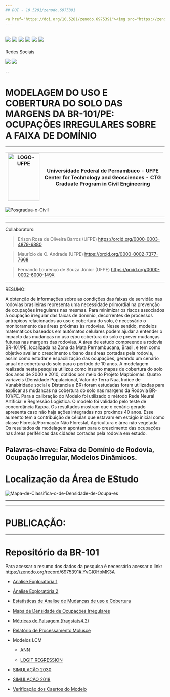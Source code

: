 ```yaml
--- 
## DOI - 10.5281/zenodo.6975391

<a href="https://doi.org/10.5281/zenodo.6975391"><img src="https://zenodo.org/badge/DOI/10.5281/zenodo.6975391.svg" alt="DOI"></a>
---
```

![](https://img.shields.io/github/stars/pandao/editor.md.svg)
![](https://img.shields.io/github/forks/pandao/editor.md.svg)
![](https://img.shields.io/github/tag/pandao/editor.md.svg)
![](https://img.shields.io/github/release/pandao/editor.md.svg)
![](https://img.shields.io/github/issues/pandao/editor.md.svg)
![](https://img.shields.io/bower/v/editor.md.svg)
---


Redes Sociais

![](https://img.shields.io/badge/GitHub-100000?style=for-the-badge&logo=github&logoColor=white)
![](https://img.shields.io/badge/LinkedIn-0077B5?style=for-the-badge&logo=linkedin&logoColor=white)

--

# MODELAGEM DO USO E COBERTURA DO SOLO DAS MARGENS DA BR-101/PE: OCUPAÇÕES IRREGULARES SOBRE A FAIXA DE DOMÍNIO
---

|  <img src="https://i.ibb.co/wBZCHCx/LOGO-UFPE.jpg" alt="LOGO-UFPE" border="0" width="100px" height="150px">  	| Universidade Federal de Pernambuco - UFPE<br>Center for Technology and Geosciences - CTG<br>Graduate Program in Civil Engineering 	|
|---	|---	|
<img src="https://i.ibb.co/7WTyDsP/Posgradua-o-Civil.jpg" alt="Posgradua-o-Civil" border="0">


----

----
Collaborators:

> Erison Rosa de Oliveira Barros (UFPE)  https://orcid.org/0000-0003-4879-6880

> Maurício de O. Andrade (UFPE) https://orcid.org/0000-0002-7377-7668

> Fernando Lourenço de Souza Júnior (UFPE)  https://orcid.org/0000-0002-6000-149X
---



RESUMO:

A obtenção de informações sobre as condições das faixas de servidão nas rodovias brasileiras representa uma necessidade primordial na prevenção de ocupações irregulares nas mesmas. Para minimizar os riscos associados à ocupação irregular das faixas de domínio, decorrentes de processos antrópicos relacionados ao uso e cobertura do solo, é necessário o monitoramento das áreas próximas às rodovias. Nesse sentido, modelos matemáticos baseados em autômatos celulares podem ajudar a entender o impacto das mudanças no uso e/ou cobertura do solo e prever mudanças futuras nas margens das rodovias. A área de estudo compreende a rodovia BR-101/PE, localizada na Zona da Mata Pernambucana, Brasil, e tem como objetivo avaliar o crescimento urbano das áreas cortadas pela rodovia, assim como estudar e espacilização das ocupações, gerando um cenário anual de cobertura do solo para o período de 10 anos. A modelagem realizada nesta pesquisa utilizou como insumo mapas de cobertura do solo dos anos de 2000 e 2010, obtidos por meio do Projeto Mapbiomas. 
Quatro variaveis (Densidade Populacional, Valor de Terra Nua, Indice de Vunabiridade social e Distancia a BR) foram estudadas foram utilizadas para explicar as mudanças na cobertura do solo nas margens da Rodovia BR-101/PE. Para a calibração do Modelo foi utilizado o método Rede Neural Artificial e Regressão Logística. O modelo foi validado pelo teste de concordância Kappa. Os resultados mostram que o cenário gerado apresenta 
caso não haja ações integradas nos proximos 40 anos. Esse aumento tem a contribuição de células que estavam em estágio inicial como classe Floresta/Formação Não Florestal, Agricultura e área não vegetada. Os resultados da modelagem apontam para o crescimento das ocupações nas áreas periféricas das cidades cortadas pela rodovia em estudo.

Palavras-chave: **Faixa de Domínio de Rodovia, Ocupação Irregular, Modelos Dinâmicos.**
---

# Localização da Área de EStudo

<img src="https://i.ibb.co/hxNCGRP/Mapa-de-Classifica-o-de-Densidade-de-Ocupa-es.png" alt="Mapa-de-Classifica-o-de-Densidade-de-Ocupa-es" border="0">


---
----

# PUBLICAÇÃO:

----

# Repositório da BR-101
Para acessar o resumo dos dados da pesquisa é necessário acessar o link: 
https://zenodo.org/record/6975391#.YvGIOHbMK3A

  -  [Analise Exploratória 1](https://colab.research.google.com/github/ErisonBarros/Repositorio_BR101/blob/erison.barros/Analise_Espacial_IVS_10X_Dens.ipynb#scrollTo=7q4keeAROaL4)
  
  -  [Ánalise Exploratória 2](https://colab.research.google.com/drive/1cb3LkKOrTGX4VhI-kQQu7oP1jrdVbmPN?usp=sharing)
  
  -  [Estatisticas de Analise de Mudanças de  uso e Cobertura](https://1drv.ms/x/s!AjO4oAHV5BZul5orJemi1pWkrqoJ0A?e=Jp1ydv)
  - [Mapa de Densidade de Ocupações Irregulares](https://github.com/ErisonBarros/Repositorio_BR101/blob/erison.barros/Mapa%20de%20Classifica%C3%A7%C3%A3o%20de%20Densidade%20de%20Ocupa%C3%A7%C3%B5es.pdf)
  - [Métricas de Paisagem (fragstats4.2)](https://1drv.ms/x/s!AjO4oAHV5BZul5o4o7vNW7ZANvrSIQ?e=bT30wX)
  - [Relatório de Processamento Molusce]()
  
  - Modelos LCM
  
       -  [ANN](https://1drv.ms/u/s!AjO4oAHV5BZul5c3Flg8RLbo22gS-w?e=4Kcoce)
        
       -   [LOGIT REGRESSION](https://1drv.ms/u/s!AjO4oAHV5BZul5k9cfvE8y2k4BTj2Q?e=t0s0Br)
       
       
  - [SIMULAÇÃO 2030](https://youtu.be/aMBKsB62kZo)
  
  - [SIMULAÇÃO 2018](https://clipchamp.com/watch/UAJtLmp2cnm)
  
  - [Verificação dos Caertos do Modelo](https://youtu.be/IcNkzbEiCro)
  
  
  
  
